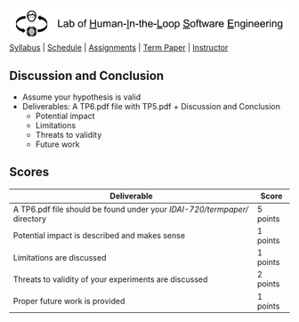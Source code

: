 [<img width=900 src="../img/title.png?raw=yes">](../README.md)   
[Syllabus](../README.md) |
[Schedule](../schedule.md) |
[Assignments](../assignments/README.md) |
[Term Paper](README.md) |
[Instructor](http://zhe-yu.github.io) 

## Discussion and Conclusion

 - Assume your hypothesis is valid
 - Deliverables: A TP6.pdf file with TP5.pdf + Discussion and Conclusion
   + Potential impact
   + Limitations
   + Threats to validity
   + Future work


## Scores
 | Deliverable | Score |
 |------------|--------|
 | A TP6.pdf file should be found under your _IDAI-720/termpaper/_ directory | 5 points|
 | Potential impact is described and makes sense | 1 points |
 | Limitations are discussed | 1 points |
 | Threats to validity of your experiments are discussed | 2 points |
 | Proper future work is provided | 1 points |
 

